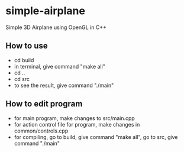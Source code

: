 # simple-airplane
Simple 3D Airplane using OpenGL in C++

## How to use
- cd build
- in terminal, give command "make all"
- cd ..
- cd src
- to see the result, give command "./main"

## How to edit program
- for main program, make changes to src/main.cpp
- for action control file for program, make changes in common/controls.cpp
- for compiling, go to build, give command "make all", go to src, give command "./main"
